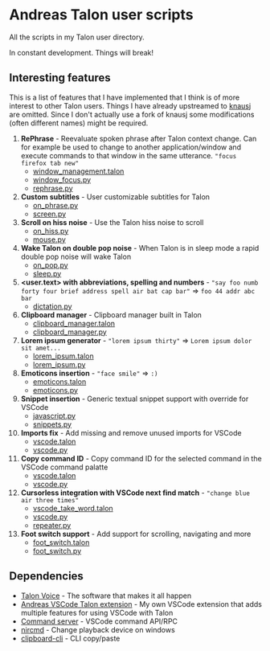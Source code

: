 # Andreas Talon user scripts

All the scripts in my Talon user directory.

In constant development. Things will break!

## Interesting features

This is a list of features that I have implemented that I think is of more interest to other Talon users. Things I have already upstreamed to [knausj](https://github.com/knausj85/knausj_talon) are omitted. Since I don't actually use a fork of knausj some modifications (often different names) might be required.

1. **RePhrase** - Reevaluate spoken phrase after Talon context change. Can for example be used to change to another application/window and execute commands to that window in the same utterance. `"focus firefox tab new"`
   - [window_management.talon](https://github.com/AndreasArvidsson/andreas-talon/blob/f84a1aed3a11608eafcacd12ce37244a6cc07502/misc/window_management/window_management.talon#L1-L5)
   - [window_focus.py](https://github.com/AndreasArvidsson/andreas-talon/blob/f84a1aed3a11608eafcacd12ce37244a6cc07502/misc/window_management/window_focus.py#L111-L117)
   - [rephrase.py](<https://github.com/AndreasArvidsson/andreas-talon/blob/f84a1aed3a11608eafcacd12ce37244a6cc07502/(misc)/rephrase.py>)
1. **Custom subtitles** - User customizable subtitles for Talon
   - [on_phrase.py](https://github.com/AndreasArvidsson/andreas-talon/blob/ef049e9cf50b2694ee1b2f039fc102bd488ca1ae/misc/on_phrase.py)
   - [screen.py](https://github.com/AndreasArvidsson/andreas-talon/blob/ef049e9cf50b2694ee1b2f039fc102bd488ca1ae/misc/screen.py#L39-L42)
1. **Scroll on hiss noise** - Use the Talon hiss noise to scroll
   - [on_hiss.py](https://github.com/AndreasArvidsson/andreas-talon/blob/ef049e9cf50b2694ee1b2f039fc102bd488ca1ae/misc/on_hiss.py)
   - [mouse.py](https://github.com/AndreasArvidsson/andreas-talon/blob/ef049e9cf50b2694ee1b2f039fc102bd488ca1ae/misc/mouse/mouse.py#L97-L112)
1. **Wake Talon on double pop noise** - When Talon is in sleep mode a rapid double pop noise will wake Talon
   - [on_pop.py](https://github.com/AndreasArvidsson/andreas-talon/blob/ef049e9cf50b2694ee1b2f039fc102bd488ca1ae/misc/on_pop.py)
   - [sleep.py](https://github.com/AndreasArvidsson/andreas-talon/blob/ef049e9cf50b2694ee1b2f039fc102bd488ca1ae/misc/sleep/sleep.py#L23-L29)
1. **<user.text> with abbreviations, spelling and numbers** - `"say foo numb forty four brief address spell air bat cap bar"` => `foo 44 addr abc bar`
   - [dictation.py](https://github.com/AndreasArvidsson/andreas-talon/blob/ef049e9cf50b2694ee1b2f039fc102bd488ca1ae/text/dictation.py#L46-L67)
1. **Clipboard manager** - Clipboard manager built in Talon
   - [clipboard_manager.talon](https://github.com/AndreasArvidsson/andreas-talon/blob/ef049e9cf50b2694ee1b2f039fc102bd488ca1ae/misc/clipboard_manager/clipboard_manager.talon)
   - [clipboard_manager.py](https://github.com/AndreasArvidsson/andreas-talon/blob/ef049e9cf50b2694ee1b2f039fc102bd488ca1ae/misc/clipboard_manager/clipboard_manager.py)
1. **Lorem ipsum generator** - `"lorem ipsum thirty"` => `Lorem ipsum dolor sit amet...`
   - [lorem_ipsum.talon](https://github.com/AndreasArvidsson/andreas-talon/blob/ef049e9cf50b2694ee1b2f039fc102bd488ca1ae/misc/lorem_ipsum/lorem_ipsum.talon)
   - [lorem_ipsum.py](https://github.com/AndreasArvidsson/andreas-talon/blob/ef049e9cf50b2694ee1b2f039fc102bd488ca1ae/misc/lorem_ipsum/lorem_ipsum.py)
1. **Emoticons insertion** - `"face smile"` => `:)`
   - [emoticons.talon](https://github.com/AndreasArvidsson/andreas-talon/blob/ef049e9cf50b2694ee1b2f039fc102bd488ca1ae/misc/emoticons/emoticons.talon)
   - [emoticons.py](https://github.com/AndreasArvidsson/andreas-talon/blob/ef049e9cf50b2694ee1b2f039fc102bd488ca1ae/misc/emoticons/emoticons.py)
1. **Snippet insertion** - Generic textual snippet support with override for VSCode
   - [javascript.py](https://github.com/AndreasArvidsson/andreas-talon/blob/ef049e9cf50b2694ee1b2f039fc102bd488ca1ae/langs/javascript/javascript.py#L139-L144)
   - [snippets.py](https://github.com/AndreasArvidsson/andreas-talon/blob/ef049e9cf50b2694ee1b2f039fc102bd488ca1ae/text/snippets.py)
1. **Imports fix** - Add missing and remove unused imports for VSCode
   - [vscode.talon](https://github.com/AndreasArvidsson/andreas-talon/blob/ef049e9cf50b2694ee1b2f039fc102bd488ca1ae/apps/vscode/vscode.talon#L31-L34)
   - [vscode.py](https://github.com/AndreasArvidsson/andreas-talon/blob/ef049e9cf50b2694ee1b2f039fc102bd488ca1ae/apps/vscode/vscode.py#L391-L396)
1. **Copy command ID** - Copy command ID for the selected command in the VSCode command palatte
   - [vscode.talon](https://github.com/AndreasArvidsson/andreas-talon/blob/ef049e9cf50b2694ee1b2f039fc102bd488ca1ae/apps/vscode/vscode.talon#L252)
   - [vscode.py](https://github.com/AndreasArvidsson/andreas-talon/blob/ef049e9cf50b2694ee1b2f039fc102bd488ca1ae/apps/vscode/vscode.py#L382-L389)
1. **Cursorless integration with VSCode next find match** - `"change blue air three times"`
   - [vscode_take_word.talon](https://github.com/AndreasArvidsson/andreas-talon/blob/ef049e9cf50b2694ee1b2f039fc102bd488ca1ae/apps/vscode/vscode_take_word.talon)
   - [vscode.py](https://github.com/AndreasArvidsson/andreas-talon/blob/ef049e9cf50b2694ee1b2f039fc102bd488ca1ae/apps/vscode/vscode.py#L340-L348)
   - [repeater.py](https://github.com/AndreasArvidsson/andreas-talon/blob/ef049e9cf50b2694ee1b2f039fc102bd488ca1ae/misc/repeater/repeater.py#L16-L21)
1. **Foot switch support** - Add support for scrolling, navigating and more
   - [foot_switch.talon](https://github.com/AndreasArvidsson/andreas-talon/blob/ef049e9cf50b2694ee1b2f039fc102bd488ca1ae/misc/foot_switch/foot_switch.talon)
   - [foot_switch.py](https://github.com/AndreasArvidsson/andreas-talon/blob/ef049e9cf50b2694ee1b2f039fc102bd488ca1ae/misc/foot_switch/foot_switch.py)

## Dependencies

- [Talon Voice](https://talonvoice.com) - The software that makes it all happen
- [Andreas VSCode Talon extension](https://github.com/AndreasArvidsson/vscode-talon-extension) - My own VSCode extension that adds multiple features for using VSCode with Talon
- [Command server](https://marketplace.visualstudio.com/items?itemName=pokey.command-server) - VSCode command API/RPC
- [nircmd](https://www.nirsoft.net/utils/nircmd.html) - Change playback device on windows
- [clipboard-cli](https://www.npmjs.com/package/clipboard-cli) - CLI copy/paste
